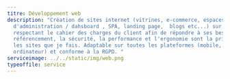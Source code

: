 ```yaml
---
titre: Développement web
description: "Création de sites internet (vitrines, e-commerce, espaces
  d'administration / dahsboard , SPA, landing page,  blogs etc...) sur mesure en
  respectant le cahier des charges du client afin de répondre à ses besoins.  Le
  référencement, la sécurité, la performance et l'ergonomie sont la priorité sur
  les sites que je fais. Adaptable sur toutes les plateformes (mobile, tablette,
  ordinateur) et conforme à la RGPD. "
serviceimage: ../../static/img/web.png
typeoffile: service
---
```

